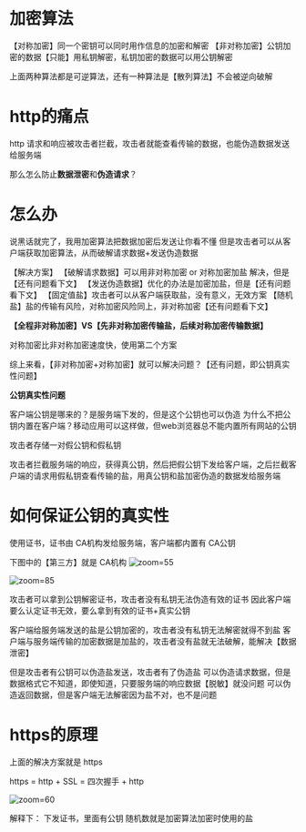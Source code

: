 # 加密算法

【对称加密】同一个密钥可以同时用作信息的加密和解密
【非对称加密】公钥加密的数据【只能】用私钥解密，私钥加密的数据可以用公钥解密

上面两种算法都是可逆算法，还有一种算法是【散列算法】不会被逆向破解

# http的痛点

http 请求和响应被攻击者拦截，攻击者就能查看传输的数据，也能伪造数据发送给服务端

那么怎么防止**数据泄密**和**伪造请求**？

# 怎么办

说黑话就完了，我用加密算法把数据加密后发送让你看不懂
但是攻击者可以从客户端获取加密算法，从而破解请求数据+发送伪造数据

【解决方案】
【破解请求数据】可以用非对称加密 or 对称加密加盐 解决，但是【还有问题看下文】
【发送伪造数据】优化的办法是加密加盐，但是【还有问题看下文】
【固定值盐】攻击者可以从客户端获取盐，没有意义，无效方案
【随机盐】盐的传输有风险，对称加密风险同上，非对称加密【还有问题看下文】

**【全程非对称加密】VS【先非对称加密传输盐，后续对称加密传输数据】**

对称加密比非对称加密速度快，使用第二个方案

综上来看，【非对称加密+对称加密】就可以解决问题？【还有问题，即公钥真实性问题】

**公钥真实性问题**

客户端公钥是哪来的？是服务端下发的，但是这个公钥也可以伪造
为什么不把公钥内置在客户端？移动应用可以这样做，但web浏览器总不能内置所有网站的公钥

攻击者存储一对假公钥和假私钥

攻击者拦截服务端的响应，获得真公钥，然后把假公钥下发给客户端，之后拦截客户端的请求用假私钥查看传输的盐，用真公钥和盐加密伪造的数据发给服务端

# 如何保证公钥的真实性

使用证书，证书由 CA机构发给服务端，客户端都内置有 CA公钥

下图中的【第三方】就是 CA机构
![zoom=55](16146097fa7a9efbd4d3003493effae5.png)

![zoom=85](bf291f12985572cd0408d1a7af122475.png)

攻击者可以拿到公钥解密证书，攻击者没有私钥无法伪造有效的证书
因此客户端要么认定证书无效，要么拿到有效的证书+真实公钥

客户端给服务端发送的盐是公钥加密的，攻击者没有私钥无法解密就得不到盐
客户端与服务端传输的加密数据是加盐的，攻击者没有盐就无法破解，能解决【数据泄密】

但是攻击者有公钥可以伪造盐发送，攻击者有了伪造盐
可以伪造请求数据，但是数据格式它不知道，即使知道，只要服务端的响应数据【脱敏】就没问题
可以伪造返回数据，但是客户端无法解密因为盐不对，也不是问题

# https的原理

上面的解决方案就是 https

https = http + SSL = 四次握手 + http

![zoom=60](6a224964cf6bd23ebea2824ef3e3b3af.png)

解释下：
下发证书，里面有公钥
随机数就是加密算法加密时使用的盐